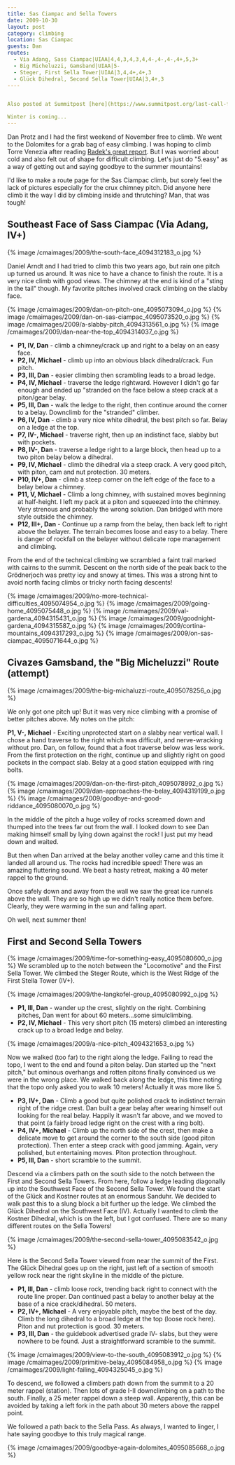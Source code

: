 ```yaml
---
title: Sas Ciampac and Sella Towers
date: 2009-10-30
layout: post
category: climbing
location: Sas Ciampac
guests: Dan
routes:
  - Via Adang, Sass Ciampac|UIAA|4,4,3,4,3,4,4-,4-,4-,4+,5,3+
  - Big Micheluzzi, Gamsband|UIAA|5-
  - Steger, First Sella Tower|UIAA|3,4,4+,4+,3
  - Glück Dihedral, Second Sella Tower|UIAA|3,4+,3
----


Also posted at Summitpost [here](https://www.summitpost.org/last-call-for-rock-climbs/572861)

Winter is coming...
---
```


Dan Protz and I had the first weekend of November free to climb. We went to the Dolomites for a grab bag of easy climbing. I was hoping to climb Torre Venezia after reading <a href="https://www.summitpost.org/trip-report/455263/euro-sampler.html#chapter_5">Radek's great report</a>. But I was worried about cold and also felt out of shape for difficult climbing. Let's just do "5.easy" as a way of getting out and saying goodbye to the summer mountains!

I'd like to make a route page for the Sas Ciampac climb, but sorely feel the lack of pictures especially for the crux chimney pitch. Did anyone here climb it the way I did by climbing inside and thrutching? Man, that was tough!

Southeast Face of Sass Ciampac (Via Adang, IV+)
---

{% image /cmaimages/2009/the-south-face_4094312183_o.jpg %}

Daniel Arndt and I had tried to climb this two years ago, but rain one pitch up turned us around. It was nice to have a chance to finish the route. It is a very nice climb with good views. The chimney at the end is kind of a "sting in the tail" though. My favorite pitches involved crack climbing on the slabby face.

{% image /cmaimages/2009/dan-on-pitch-one_4095073094_o.jpg %}
{% image /cmaimages/2009/dan-on-sas-ciampac_4095073520_o.jpg %}
{% image /cmaimages/2009/a-slabby-pitch_4094313561_o.jpg %}
{% image /cmaimages/2009/dan-near-the-top_4094314037_o.jpg %}


<ul>
<li><b>P1, IV, Dan</b> - climb a chimney/crack up and right to a belay on an easy face.</li>
<li><b>P2, IV, Michael</b> - climb up into an obvious black dihedral/crack. Fun pitch.</li>
<li><b>P3, III, Dan</b> - easier climbing then scrambling leads to a broad ledge.</li>
<li><b>P4, IV, Michael</b> - traverse the ledge rightward. However I didn't go far enough and ended up "stranded on the face below a steep crack at a piton/gear belay.</li>
<li><b>P5, III, Dan</b> - walk the ledge to the right, then continue around the corner to a belay. Downclimb for the "stranded" climber.</li>
<li><b>P6, IV, Dan</b> - climb a very nice white dihedral, the best pitch so far. Belay on a ledge at the top.</li>
<li><b>P7, IV-, Michael</b> - traverse right, then up an indistinct face, slabby but with pockets.</li>
<li><b>P8, IV-, Dan</b> - traverse a ledge right to a large block, then head up to a two piton belay below a dihedral.</li>
<li><b>P9, IV, Michael</b> - climb the dihedral via a steep crack. A very good pitch, with piton, cam and nut protection. 30 meters.</li>
<li><b>P10, IV+, Dan</b> - climb a steep corner on the left edge of the face to a belay below a chimney.</li>
<li><b>P11, V, Michael</b> - Climb a long chimney, with sustained moves beginning at half-height. I left my pack at a piton and squeezed into the chimney. Very strenous and probably the wrong solution. Dan bridged with more style outside the chimney.</li>
<li><b>P12, III+, Dan</b> - Continue up a ramp from the belay, then back left to right above the belayer. The terrain becomes loose and easy to a belay. There is danger of rockfall on the belayer without delicate rope management and climbing.</li>
</ul>

From the end of the technical climbing we scrambled a faint trail marked with cairns to the summit. Descent on the north side of the peak back to the Grödnerjoch was pretty icy and snowy at times. This was a strong hint to avoid north facing climbs or tricky north facing descents!

{% image /cmaimages/2009/no-more-technical-difficulties_4095074954_o.jpg %}
{% image /cmaimages/2009/going-home_4095075448_o.jpg %}
{% image /cmaimages/2009/val-gardena_4094315431_o.jpg %}
{% image /cmaimages/2009/goodnight-gardena_4094315587_o.jpg %}
{% image /cmaimages/2009/cortina-mountains_4094317293_o.jpg %}
{% image /cmaimages/2009/on-sas-ciampac_4095071644_o.jpg %}


Civazes Gamsband, the "Big Micheluzzi" Route (attempt)
---

{% image /cmaimages/2009/the-big-michaluzzi-route_4095078256_o.jpg %}

We only got one pitch up! But it was very nice climbing with a promise of better pitches above. My notes on the pitch:

<b>P1, V-, Michael</b> - Exciting unprotected start on a slabby near vertical wall. I chose a hand traverse to the right which was difficult, and nerve-wracking without pro. Dan, on follow, found that a foot traverse below was less work. From the first protection on the right, continue up and slightly right on good pockets in the compact slab. Belay at a good station equipped with ring bolts.


{% image /cmaimages/2009/dan-on-the-first-pitch_4095078992_o.jpg %}
{% image /cmaimages/2009/dan-approaches-the-belay_4094319199_o.jpg %}
{% image /cmaimages/2009/goodbye-and-good-riddance_4095080070_o.jpg %}


In the middle of the pitch a huge volley of rocks screamed down and thumped into the trees far out from the wall. I looked down to see Dan making himself small by lying down against the rock! I just put my head down and waited.

But then when Dan arrived at the belay another volley came and this time it landed all around us. The rocks had incredible speed! There was an amazing fluttering sound. We beat a hasty retreat, making a 40 meter rappel to the ground.

Once safely down and away from the wall we saw the great ice runnels above the wall. They are so high up we didn't really notice them before. Clearly, they were warming in the sun and falling apart.

Oh well, next summer then!

First and Second Sella Towers
---

{% image /cmaimages/2009/time-for-something-easy_4095080600_o.jpg %}
We scrambled up to the notch between the "Locomotive" and the First Sella Tower. We climbed the Steger Route, which is the West Ridge of the First Stella Tower (IV+).

{% image /cmaimages/2009/the-langkofel-group_4095080992_o.jpg %}

<ul>
<li><b>P1, III, Dan</b> - wander up the crest, slightly on the right. Combining pitches, Dan went for about 60 meters...some simulclimbing.</li>
<li><b>P2, IV, Michael</b> - This very short pitch (15 meters) climbed an interesting crack up to a broad ledge and belay.</li>
</ul>

{% image /cmaimages/2009/a-nice-pitch_4094321653_o.jpg %}

Now we walked (too far) to the right along the ledge. Failing to read the topo, I went to the end and found a piton belay. Dan started up the "next pitch," but ominous overhangs and rotten pitons finally convinced us we were in the wrong place. We walked back along the ledge, this time noting that the topo only asked you to walk 10 meters! Actually it was more like 5.

<ul>
<li><b>P3, IV+, Dan</b> - Climb a good but quite polished crack to indistinct terrain right of the ridge crest. Dan built a gear belay after wearing himself out looking for the real belay. Happily it wasn't far above, and we moved to that point (a fairly broad ledge right on the crest with a ring bolt).</li>
<li><b>P4, IV+, Michael</b> - Climb up the north side of the crest, then make a delicate move to get around the corner to the south side (good piton protection). Then enter a steep crack with good jamming. Again, very polished, but entertaining moves. Piton protection throughout.</li>
<li><b>P5, III, Dan</b> - short scramble to the summit.</li>
</ul>

Descend via a climbers path on the south side to the notch between the First and Second Sella Towers. From here, follow a ledge leading diagonally up into the Southwest Face of the Second Sella Tower. We found the start of the Glück and Kostner routes at an enormous Sanduhr. We decided to walk past this to a slung block a bit further up the ledge. We climbed the Glück Dihedral on the Southwest Face (IV). Actually I wanted to climb the Kostner Dihedral, which is on the left, but I got confused. There are so many different routes on the Sella Towers!

{% image /cmaimages/2009/the-second-sella-tower_4095083542_o.jpg %}

Here is the Second Sella Tower viewed from near the summit of the First. The Glück Dihedral goes up on the right, just left of a section of smooth yellow rock near the right skyline in the middle of the picture.

<ul>
<li><b>P1, III, Dan</b> - climb loose rock, trending back right to connect with the route line proper. Dan continued past a belay to another belay at the base of a nice crack/dihedral. 50 meters.</li>
<li><b>P2, IV+, Michael</b> - A very enjoyable pitch, maybe the best of the day. Climb the long dihedral to a broad ledge at the top (loose rock here). Piton and nut protection is good. 30 meters.</li>
<li><b>P3, III, Dan</b> - the guidebook advertised grade IV- slabs, but they were nowhere to be found. Just a straightforward scramble to the summit.</li>
</ul>

{% image /cmaimages/2009/view-to-the-south_4095083912_o.jpg %}
{% image /cmaimages/2009/primitive-belay_4095084958_o.jpg %}
{% image /cmaimages/2009/light-failing_4094325045_o.jpg %}


To descend, we followed a climbers path down from the summit to a 20 meter
rappel (station). Then lots of grade I-II downclimbing on a path to the south. Finally, a 25 meter rappel down a steep wall. Apparently, this can be avoided by taking a left fork in the path about 30 meters above the rappel point.

We followed a path back to the Sella Pass. As always, I wanted to linger, I hate saying goodbye to this truly magical range.


{% image /cmaimages/2009/goodbye-again-dolomites_4095085668_o.jpg %}

